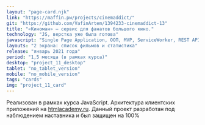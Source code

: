 ```yaml
---
layout: "page-card.njk"
link: "https://maffin.pw/projects/cinemaddict/"
git: "https://github.com/VafinArtem/1394233-cinemaddict-13"
title: "«Киноман» — сервис для фанатов большого кино."
technology: "JS, верстка уже была готова"
javascript: "Single Page Application, ООП, MVP, ServiceWorker, REST API"
layouts: "2 экрана: список фильмов и статистика"
release: "январь 2021 года"
period: "1,5 месяца (в рамках курса)"
desktop: "project_11_desktop"
tablet: "no_tablet_version"
mobile: "no_mobile_version"
tags: "cards"
img: "project_11_card"
---
```


Реализован в рамках курса JavaScript. Архитектура клиентских приложений на [htmlacademy.ru](https://htmlacademy.ru). Данный проект разработан под наблюдением наставника и был защищен на 100%
